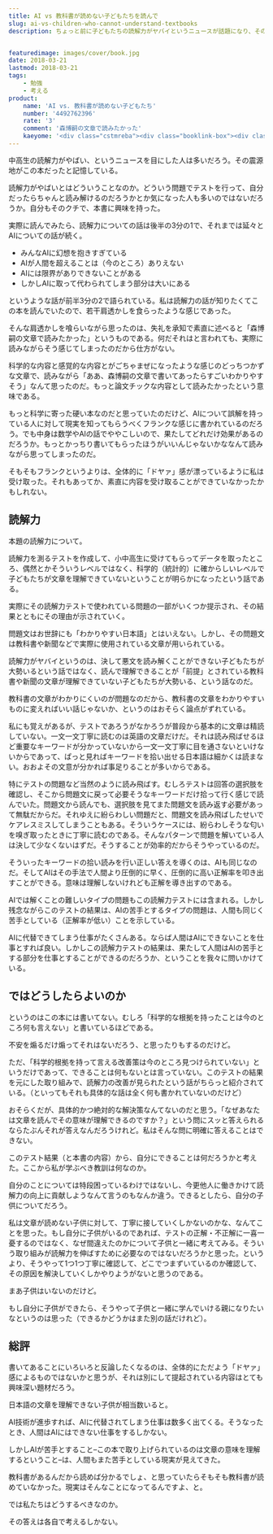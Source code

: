 ```yaml
---
title: AI vs 教科書が読めない子どもたちを読んで
slug: ai-vs-children-who-cannot-understand-textbooks
description: ちょっと前に子どもたちの読解力がヤバイというニュースが話題になり、そのときに興味を持ったのがこの本だ。自分はちゃんんと読み解けるのか気になったというのが大きい。読んでみたらAIの話の方がメインで肩透かしを食ったが、提起されている問題はとても興味深いものだった。


featuredimage: images/cover/book.jpg
date: 2018-03-21
lastmod: 2018-03-21
tags: 
    - 勉強
    - 考える
product:
    name: 'AI vs. 教科書が読めない子どもたち'
    number: '4492762396'
    rate: '3'
    comment: '森博嗣の文章で読みたかった'
    kaeyome: '<div class="cstmreba"><div class="booklink-box"><div class="booklink-image"><a href="http://www.amazon.co.jp/exec/obidos/asin/4492762396/illusionspace-22/" target="_blank" ><img src="https://images-fe.ssl-images-amazon.com/images/I/51KFIJ%2BqpkL._SL160_.jpg" style="border: none;" /></a></div><div class="booklink-info"><div class="booklink-name"><a href="http://www.amazon.co.jp/exec/obidos/asin/4492762396/illusionspace-22/" target="_blank" >AI vs. 教科書が読めない子どもたち</a><div class="booklink-powered-date">posted with <a href="https://yomereba.com" rel="nofollow" target="_blank">ヨメレバ</a></div></div><div class="booklink-detail">新井 紀子 東洋経済新報社 2018-02-02    </div><div class="booklink-link2"><div class="shoplinkamazon"><a href="http://www.amazon.co.jp/exec/obidos/asin/4492762396/illusionspace-22/" target="_blank" >Amazon</a></div><div class="shoplinkkindle"><a href="http://www.amazon.co.jp/exec/obidos/ASIN/B0791XCYQG/illusionspace-22/" target="_blank" >Kindle</a></div><div class="shoplinkbk1"><a href="//ck.jp.ap.valuecommerce.com/servlet/referral?sid=3085416&pid=882194906&vc_url=http%3A%2F%2Fhonto.jp%2Fnetstore%2Fsearch_021_104492762396.html%3Fsrchf%3D1%26srchGnrNm%3D1&vcptn=kaereba" target="_blank" >honto<img src="//ad.jp.ap.valuecommerce.com/servlet/gifbanner?sid=3085416&pid=882194906" height="1" width="1" border="0"></a></div>      	  	  	  	</div></div><div class="booklink-footer"></div></div></div>'
---
```


中高生の読解力がやばい、というニュースを目にした人は多いだろう。その震源地がこの本だったと記憶している。

読解力がやばいとはどういうことなのか。どういう問題でテストを行って、自分だったらちゃんと読み解けるのだろうかとか気になった人も多いのではないだろうか。自分もそのクチで、本書に興味を持った。

実際に読んでみたら、読解力についての話は後半の3分の1で、それまでは延々とAIについての話が続く。

<ul>
<li>みんなAIに幻想を抱きすぎている</li>
<li>AIが人間を超えることは（今のところ）ありえない</li>
<li>AIには限界がありできないことがある</li>
<li>しかしAIに取って代わられてしまう部分は大いにある</li>
</ul>
というような話が前半3分の2で語られている。私は読解力の話が知りたくてこの本を読んでいたので、若干肩透かしを食らったような感じであった。

そんな肩透かしを喰らいながら思ったのは、失礼を承知で素直に述べると「森博嗣の文章で読みたかった」というものである。何だそれはと言われても、実際に読みながらそう感じてしまったのだから仕方がない。

科学的な内容と感覚的な内容とがごちゃまぜになったような感じのどっちつかずな文章で、読みながら「ああ、森博嗣の文章で書いてあったらすごいわかりやすそう」なんて思ったのだ。もっと論文チックな内容として読みたかったという意味である。

もっと科学に寄った硬い本なのだと思っていたのだけど、AIについて誤解を持っている人に対して現実を知ってもらうべくフランクな感じに書かれているのだろう。でも中身は数学やAIの話でややこしいので、果たしてどれだけ効果があるのだろうか。もっとかっちり書いてもらったほうがいいんじゃないかななんて読みながら思ってしまったのだ。

そもそもフランクというよりは、全体的に「ドヤァ」感が漂っているように私は受け取った。それもあってか、素直に内容を受け取ることができていなかったかもしれない。


## 読解力


本題の読解力について。

読解力を測るテストを作成して、小中高生に受けてもらってデータを取ったところ、偶然とかそういうレベルではなく、科学的（統計的）に確からしいレベルで子どもたちが文章を理解できていないということが明らかになったという話である。

実際にその読解力テストで使われている問題の一部がいくつか提示され、その結果とともにその理由が示されていく。

問題文はお世辞にも「わかりやすい日本語」とはいえない。しかし、その問題文は教科書や新聞などで実際に使用されている文章が用いられている。

読解力がヤバイというのは、決して悪文を読み解くことができない子どもたちが大勢いるという話ではなく、読んで理解できることが「前提」とされている教科書や新聞の文章が理解できていない子どもたちが大勢いる、という話なのだ。

教科書の文章がわかりにくいのが問題なのだから、教科書の文章をわかりやすいものに変えればいい話じゃないか、というのはおそらく論点がずれている。

私にも覚えがあるが、テストであろうがなかろうが普段から基本的に文章は精読していない。一文一文丁寧に読むのは英語の文章だけだ。それは読み飛ばせるほど重要なキーワードが分かっていないから一文一文丁寧に目を通さないといけないからであって、ぱっと見ればキーワードを拾い出せる日本語は細かくは読まない。おおよその文意が分かれば事足りることが多いからである。

特にテストの問題など当然のように読み飛ばす。むしろテストは回答の選択肢を確認し、そこから問題文に戻って必要そうなキーワードだけ拾って行く感じで読んでいた。問題文から読んでも、選択肢を見てまた問題文を読み返す必要があって無駄だからだ。それゆえに紛らわしい問題だと、問題文を読み飛ばしたせいでケアレスミスしてしまうこともある。そういうケースには、紛らわしそうな匂いを嗅ぎ取ったときに丁寧に読むのである。そんなパターンで問題を解いている人は決して少なくないはずだ。そうすることが効率的だからそうやっているのだ。

そういったキーワードの拾い読みを行い正しい答えを導くのは、AIも同じなのだ。そしてAIはその手法で人間より圧倒的に早く、圧倒的に高い正解率を叩き出すことができる。意味は理解しないけれども正解を導き出すのである。

AIでは解くことの難しいタイプの問題もこの読解力テストには含まれる。しかし残念ながらこのテストの結果は、AIの苦手とするタイプの問題は、人間も同じく苦手としている（正解率が低い）ことを示している。

AIに代替できてしまう仕事がたくさんある。ならば人間はAIにできないことを仕事とすれば良い。しかしこの読解力テストの結果は、果たして人間はAIの苦手とする部分を仕事とすることができるのだろうか、ということを我々に問いかけている。


## ではどうしたらよいのか


というのはこの本には書いてない。むしろ「科学的な根拠を持ったことは今のところ何も言えない」と書いているほどである。

不安を煽るだけ煽ってそれはないだろう、と思ったりもするのだけど。

ただ、「科学的根拠を持って言える改善策は今のところ見つけられていない」というだけであって、できることは何もないとは言っていない。このテストの結果を元にした取り組みで、読解力の改善が見られたという話がちらっと紹介されている。（といってもそれも具体的な話は全く何も書かれていないのだけど）

おそらくだが、具体的かつ絶対的な解決策なんてないのだと思う。「なぜあなたは文章を読んでその意味が理解できるのですか？」という問にスッと答えられるならたぶんそれが答えなんだろうけれど。私はそんな問に明確に答えることはできない。

このテスト結果（と本書の内容）から、自分にできることは何だろうかと考えた。ここから私が学ぶべき教訓は何なのか。

自分のことについては特段困っているわけではないし、今更他人に働きかけて読解力の向上に貢献しようなんて言うのもなんか違う。できるとしたら、自分の子供についてだろう。

私は文章が読めない子供に対して、丁寧に接していくしかないのかな、なんてことを思った。もし自分に子供がいるのであれば、テストの正解・不正解に一喜一憂するのではなく、なぜ間違えたのかについて子供と一緒に考えてみる。そういう取り組みが読解力を伸ばすために必要なのではないだろうかと思った。というより、そうやって1つ1つ丁寧に確認して、どこでつまずいているのか確認して、その原因を解決していくしかやりようがないと思うのである。

まあ子供はいないのだけど。

もし自分に子供ができたら、そうやって子供と一緒に学んでいける親になりたいなというのは思った（できるかどうかはまた別の話だけれど）。


## 総評


書いてあることにいろいろと反論したくなるのは、全体的にただよう「ドヤァ」感によるものではないかと思うが、それは別にして提起されている内容はとても興味深い題材だろう。

日本語の文章を理解できない子供が相当数いると。

AI技術が進歩すれば、AIに代替されてしまう仕事は数多く出てくる。そうなったとき、人間はAIにはできない仕事をするしかない。

しかしAIが苦手とすること&#8211;この本で取り上げられているのは文章の意味を理解するということ&#8211;は、人間もまた苦手としている現実が見えてきた。

教科書があるんだから読めば分かるでしょ、と思っていたらそもそも教科書が読めていなかった。現実はそんなことになってるんですよ、と。

では私たちはどうするべきなのか。

その答えは各自で考えるしかない。


  